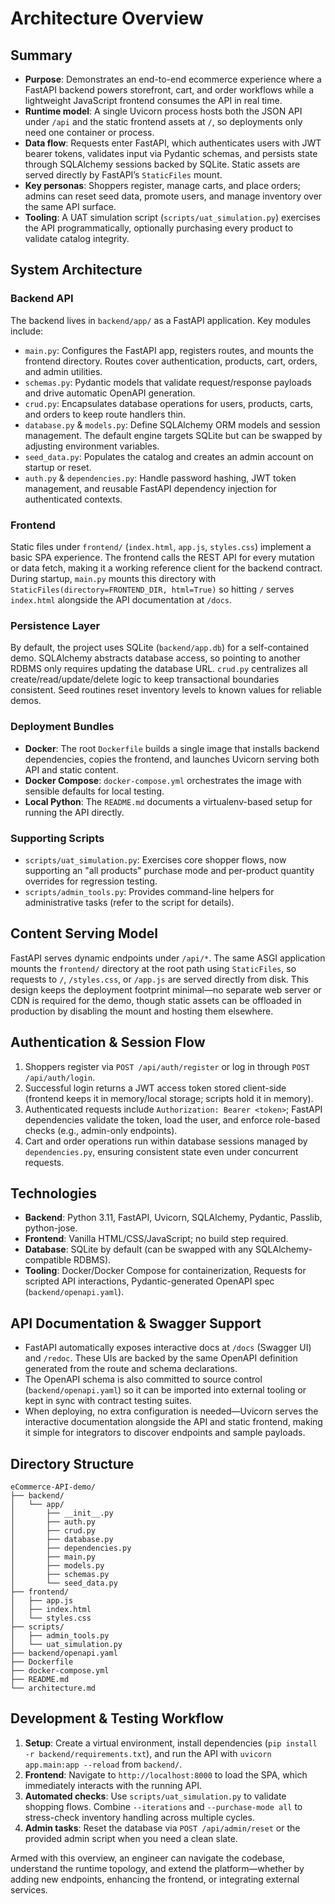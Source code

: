 # Architecture Overview

## Summary
- **Purpose**: Demonstrates an end-to-end ecommerce experience where a FastAPI backend powers storefront, cart, and order workflows while a lightweight JavaScript frontend consumes the API in real time.
- **Runtime model**: A single Uvicorn process hosts both the JSON API under `/api` and the static frontend assets at `/`, so deployments only need one container or process.
- **Data flow**: Requests enter FastAPI, which authenticates users with JWT bearer tokens, validates input via Pydantic schemas, and persists state through SQLAlchemy sessions backed by SQLite. Static assets are served directly by FastAPI’s `StaticFiles` mount.
- **Key personas**: Shoppers register, manage carts, and place orders; admins can reset seed data, promote users, and manage inventory over the same API surface.
- **Tooling**: A UAT simulation script (`scripts/uat_simulation.py`) exercises the API programmatically, optionally purchasing every product to validate catalog integrity.

## System Architecture

### Backend API
The backend lives in `backend/app/` as a FastAPI application. Key modules include:
- `main.py`: Configures the FastAPI app, registers routes, and mounts the frontend directory. Routes cover authentication, products, cart, orders, and admin utilities.
- `schemas.py`: Pydantic models that validate request/response payloads and drive automatic OpenAPI generation.
- `crud.py`: Encapsulates database operations for users, products, carts, and orders to keep route handlers thin.
- `database.py` & `models.py`: Define SQLAlchemy ORM models and session management. The default engine targets SQLite but can be swapped by adjusting environment variables.
- `seed_data.py`: Populates the catalog and creates an admin account on startup or reset.
- `auth.py` & `dependencies.py`: Handle password hashing, JWT token management, and reusable FastAPI dependency injection for authenticated contexts.

### Frontend
Static files under `frontend/` (`index.html`, `app.js`, `styles.css`) implement a basic SPA experience. The frontend calls the REST API for every mutation or data fetch, making it a working reference client for the backend contract. During startup, `main.py` mounts this directory with `StaticFiles(directory=FRONTEND_DIR, html=True)` so hitting `/` serves `index.html` alongside the API documentation at `/docs`.

### Persistence Layer
By default, the project uses SQLite (`backend/app.db`) for a self-contained demo. SQLAlchemy abstracts database access, so pointing to another RDBMS only requires updating the database URL. `crud.py` centralizes all create/read/update/delete logic to keep transactional boundaries consistent. Seed routines reset inventory levels to known values for reliable demos.

### Deployment Bundles
- **Docker**: The root `Dockerfile` builds a single image that installs backend dependencies, copies the frontend, and launches Uvicorn serving both API and static content.
- **Docker Compose**: `docker-compose.yml` orchestrates the image with sensible defaults for local testing.
- **Local Python**: The `README.md` documents a virtualenv-based setup for running the API directly.

### Supporting Scripts
- `scripts/uat_simulation.py`: Exercises core shopper flows, now supporting an "all products" purchase mode and per-product quantity overrides for regression testing.
- `scripts/admin_tools.py`: Provides command-line helpers for administrative tasks (refer to the script for details).

## Content Serving Model
FastAPI serves dynamic endpoints under `/api/*`. The same ASGI application mounts the `frontend/` directory at the root path using `StaticFiles`, so requests to `/`, `/styles.css`, or `/app.js` are served directly from disk. This design keeps the deployment footprint minimal—no separate web server or CDN is required for the demo, though static assets can be offloaded in production by disabling the mount and hosting them elsewhere.

## Authentication & Session Flow
1. Shoppers register via `POST /api/auth/register` or log in through `POST /api/auth/login`.
2. Successful login returns a JWT access token stored client-side (frontend keeps it in memory/local storage; scripts hold it in memory).
3. Authenticated requests include `Authorization: Bearer <token>`; FastAPI dependencies validate the token, load the user, and enforce role-based checks (e.g., admin-only endpoints).
4. Cart and order operations run within database sessions managed by `dependencies.py`, ensuring consistent state even under concurrent requests.

## Technologies
- **Backend**: Python 3.11, FastAPI, Uvicorn, SQLAlchemy, Pydantic, Passlib, python-jose.
- **Frontend**: Vanilla HTML/CSS/JavaScript; no build step required.
- **Database**: SQLite by default (can be swapped with any SQLAlchemy-compatible RDBMS).
- **Tooling**: Docker/Docker Compose for containerization, Requests for scripted API interactions, Pydantic-generated OpenAPI spec (`backend/openapi.yaml`).

## API Documentation & Swagger Support
- FastAPI automatically exposes interactive docs at `/docs` (Swagger UI) and `/redoc`. These UIs are backed by the same OpenAPI definition generated from the route and schema declarations.
- The OpenAPI schema is also committed to source control (`backend/openapi.yaml`) so it can be imported into external tooling or kept in sync with contract testing suites.
- When deploying, no extra configuration is needed—Uvicorn serves the interactive documentation alongside the API and static frontend, making it simple for integrators to discover endpoints and sample payloads.

## Directory Structure
```
eCommerce-API-demo/
├── backend/
│   └── app/
│       ├── __init__.py
│       ├── auth.py
│       ├── crud.py
│       ├── database.py
│       ├── dependencies.py
│       ├── main.py
│       ├── models.py
│       ├── schemas.py
│       └── seed_data.py
├── frontend/
│   ├── app.js
│   ├── index.html
│   └── styles.css
├── scripts/
│   ├── admin_tools.py
│   └── uat_simulation.py
├── backend/openapi.yaml
├── Dockerfile
├── docker-compose.yml
├── README.md
└── architecture.md
```

## Development & Testing Workflow
1. **Setup**: Create a virtual environment, install dependencies (`pip install -r backend/requirements.txt`), and run the API with `uvicorn app.main:app --reload` from `backend/`.
2. **Frontend**: Navigate to `http://localhost:8000` to load the SPA, which immediately interacts with the running API.
3. **Automated checks**: Use `scripts/uat_simulation.py` to validate shopping flows. Combine `--iterations` and `--purchase-mode all` to stress-check inventory handling across multiple cycles.
4. **Admin tasks**: Reset the database via `POST /api/admin/reset` or the provided admin script when you need a clean slate.

Armed with this overview, an engineer can navigate the codebase, understand the runtime topology, and extend the platform—whether by adding new endpoints, enhancing the frontend, or integrating external services.
